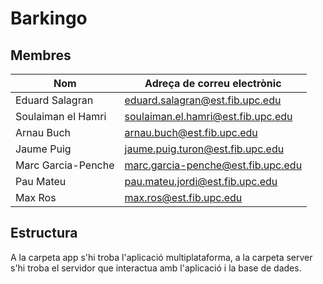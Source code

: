 # Barkingo

## Membres
| Nom                | Adreça de correu electrònic        |
|--------------------|------------------------------------|
| Eduard Salagran    | eduard.salagran@est.fib.upc.edu    |
| Soulaiman el Hamri | soulaiman.el.hamri@est.fib.upc.edu |
| Arnau Buch         | arnau.buch@est.fib.upc.edu         |
| Jaume Puig         | jaume.puig.turon@est.fib.upc.edu   |
| Marc Garcia-Penche | marc.garcia-penche@est.fib.upc.edu |
| Pau Mateu          | pau.mateu.jordi@est.fib.upc.edu    |
| Max Ros            | max.ros@est.fib.upc.edu            |

## Estructura
A la carpeta app s'hi troba l'aplicació multiplataforma, a la carpeta server s'hi troba el servidor que interactua amb l'aplicació i la base de dades.
